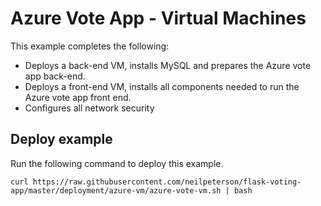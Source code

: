 # Azure Vote App - Virtual Machines

This example completes the following:

- Deploys a back-end VM, installs MySQL and prepares the Azure vote app back-end.
- Deploys a front-end VM, installs all components needed to run the Azure vote app front end.
- Configures all network security

## Deploy example

Run the following command to deploy this example.

```
curl https://raw.githubusercontent.com/neilpeterson/flask-voting-app/master/deployment/azure-vm/azure-vote-vm.sh | bash
```
